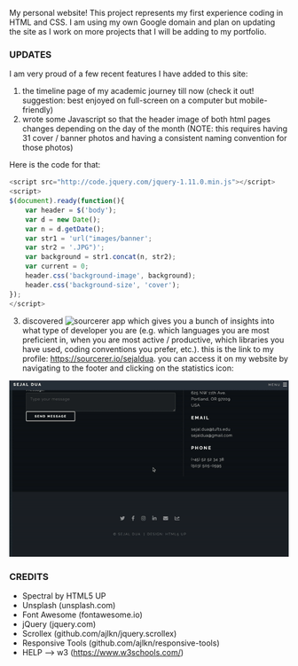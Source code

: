 My personal website! This project represents my first experience coding in
HTML and CSS. I am using my own Google domain and plan on updating the site
as I work on more projects that I will be adding to my portfolio.

### UPDATES

I am very proud of a few recent features I have added to this site:
1. the timeline page of my academic journey till now (check it out! suggestion: best enjoyed on full-screen on a computer but mobile-friendly)
2. wrote some Javascript so that the header image of both html pages changes depending on the day of the month (NOTE: this requires having 31 cover / banner photos and having a consistent naming convention for those photos)

Here is the code for that:
```Javascript
<script src="http://code.jquery.com/jquery-1.11.0.min.js"></script>
<script>
$(document).ready(function(){
	var header = $('body');
	var d = new Date();
	var n = d.getDate();
	var str1 = 'url("images/banner';
	var str2 = '.JPG")';
	var background = str1.concat(n, str2);
	var current = 0;
	header.css('background-image', background);
	header.css('background-size', 'cover');
});
</script>
```
3. discovered ![sourcerer app](https://github.com/sourcerer-io/sourcerer-app) which gives you a bunch of insights into what type of developer you are (e.g. which languages you are most preficient in, when you are most active / productive, which libraries you have used, coding conventions you prefer, etc.). this is the link to my profile: https://sourcerer.io/sejaldua. you can access it on my website by navigating to the footer and clicking on the statistics icon:

![sourcerer gif](images/sourcerer.gif)


### CREDITS

* Spectral by HTML5 UP
* Unsplash (unsplash.com)
* Font Awesome (fontawesome.io)
* jQuery (jquery.com)
* Scrollex (github.com/ajlkn/jquery.scrollex)
* Responsive Tools (github.com/ajlkn/responsive-tools)
* HELP --> w3 (https://www.w3schools.com/)
